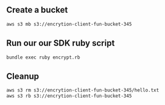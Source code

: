 ## Create a bucket

```sh
aws s3 mb s3://encrytion-client-fun-bucket-345
```

## Run our our SDK ruby script

```sh
bundle exec ruby encrypt.rb
```

## Cleanup

```sh
aws s3 rm s3://encrytion-client-fun-bucket-345/hello.txt 
aws s3 rb s3://encrytion-client-fun-bucket-345
```

